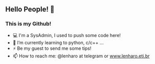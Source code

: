 ## Hello People!  👋
### This is my Github!

- 💻 I'm a SysAdmin, I used to push some code here!
- 🔭 I’m currently learning to python, c/c++ ...
- ⚡ Be my guest to send me some tips!
- 📫 How to reach me: @lenharo at telegram or www.lenharo.eti.br 


